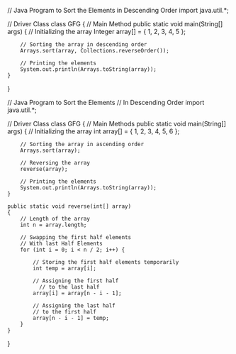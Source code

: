 // Java Program to Sort the Elements in Descending Order
import java.util.*;

// Driver Class
class GFG {
      // Main Method
    public static void main(String[] args)
    {
        // Initializing the array
        Integer array[] = { 1, 2, 3, 4, 5 };

        // Sorting the array in descending order
        Arrays.sort(array, Collections.reverseOrder());

        // Printing the elements
        System.out.println(Arrays.toString(array));
    }
}



// Java Program to Sort the Elements
// In Descending Order
import java.util.*;

// Driver Class
class GFG {
      // Main Methods
    public static void main(String[] args)
    {
        // Initializing the array
        int array[] = { 1, 2, 3, 4, 5, 6 };

        // Sorting the array in ascending order
        Arrays.sort(array);

        // Reversing the array
        reverse(array);

        // Printing the elements
        System.out.println(Arrays.toString(array));
    }

    public static void reverse(int[] array)
    {
        // Length of the array
        int n = array.length;

        // Swapping the first half elements 
        // With last Half Elements
        for (int i = 0; i < n / 2; i++) {

            // Storing the first half elements temporarily
            int temp = array[i];

            // Assigning the first half
              // to the last half
            array[i] = array[n - i - 1];

            // Assigning the last half
            // to the first half
            array[n - i - 1] = temp;
        }
    }
}
